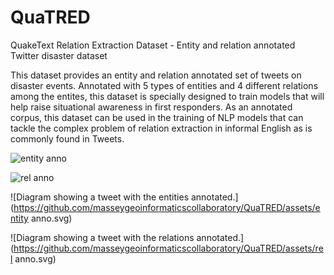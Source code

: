 # QuaTRED
QuakeText Relation Extraction Dataset - Entity and relation annotated Twitter disaster dataset

This dataset provides an entity and relation annotated set of tweets on disaster events. Annotated with 5 types of entities and 4 different relations among the entites, this dataset is specially designed to train models that will help raise situational awareness in first responders. As an annotated corpus, this dataset can be used in the training of NLP models that can tackle the complex problem of relation extraction in informal English as is commonly found in Tweets. 


![entity anno](https://github.com/masseygeoinformaticscollaboratory/QuaTRED/assets/36252708/1a18165a-433e-4781-b5fb-0f308c7fdcd3)

![rel anno](https://github.com/masseygeoinformaticscollaboratory/QuaTRED/assets/36252708/ff3d4b42-e62d-42d8-8854-ca0b7ba89ad5)


![Diagram showing a tweet with the entities annotated.](https://github.com/masseygeoinformaticscollaboratory/QuaTRED/assets/entity anno.svg)

![Diagram showing a tweet with the relations annotated.](https://github.com/masseygeoinformaticscollaboratory/QuaTRED/assets/rel anno.svg)
